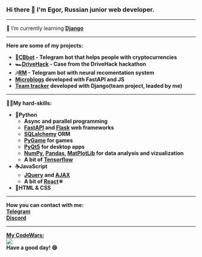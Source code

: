 ### Hi there 👋 I'm Egor, Russian junior web developer.


***

🌱 I’m currently learning <b><a href="https://www.djangoproject.com/" target="_blank">Django</a></b>

***

<b>Here are some of my projects:</br>
<ul>
  <li>🚀<a href="https://github.com/code-n-cry/CBbot" target="_blank">CBbot</a> - Telegram bot that helps people with cryptocurrencies</li>
  <li>🏎️<a href="https://github.com/code-n-cry/DriveHack_MosTransProject" target="_blank">DriveHack</a> - Case from the DriveHack hackathon</li>
  <li>🎶<a href="https://github.com/code-n-cry/rainbowmusic" target="_blank">RM</a> - Telegram bot with neural recomentation system</li>
  <li><a href="https://github.com/code-n-cry/NewsBlogFastApi" target="_blank">Microblogs</a> developed with FastAPI and JS</li>
  <li><a href="https://github.com/code-n-cry/django-school-project" target="_blank">Team tracker</a> developed with Django(team project, leaded by me)</li>
</ul>

  
***

🐱‍💻My hard-skills:
<ul>
  <li>🐍<b>Python</b>
  <ul>
    <li>Async and parallel programming</li>
    <li><a href="https://fastapi.tiangolo.com/" target="_blank">FastAPI</a> and <a href="https://flask.palletsprojects.com/en/2.2.x/" target="_blank">Flask</a> web frameworks</li>
    <li><a href="https://www.sqlalchemy.org/" target="_blank">SQLalchemy</a> ORM</li>
    <li><a href="https://github.com/pygame/pygame" target="_blank">PyGame</a> for games</li>
    <li><a href="https://pypi.org/project/PyQt5/" target="_blank">PyQt5</a> for desktop apps</li>
    <li><a href="https://numpy.org/" target="blank">NumPy</a>, <a href="https://pandas.pydata.org/" target="_blank">Pandas</a>, <a href="https://matplotlib.org/" target="_blank">MatPlotLib</a> for data analysis and vizualization</li>
    <li>A bit of <a href="https://www.tensorflow.org/?hl=ru" target="_blank">Tensorflow</a>
  </ul>
  </li>
  <li>☕<b>JavaScript</b>
  <ul>
    <li><a href="https://jquery.com/" target="_blank">JQuery</a> and <a href="http://api.jquery.com/jquery.ajax/" target="_blank">AJAX</a></li>
    <li>A bit of <a href="https://ru.reactjs.org/" target="_blank">React</a>⚛️</li>
  </ul>
  </li>
  <li>📝HTML & CSS</li>
</ul>  

***

How you can contact with me:<br>
<a href="https://t.me/brown_eyed_minion">Telegram</a><br>
<a href="https://discord.com/users/511549372627157002/">Discord</a>

***
<a href="https://www.codewars.com/users/code-n-cry/">My CodeWars:</a><br>
<img src="https://www.codewars.com/users/code-n-cry/badges/large">
<br>
<b>Have a good day! :smile:</b>
